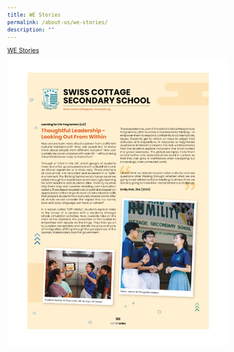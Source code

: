```yaml
---
title: WE Stories
permalink: /about-us/we-stories/
description: ""
---
```

[WE Stories ](/files/About%20us/we%20stories%20publication%202023%20v2-compressed.pdf)


![WE Stories](/images/About%20us/we%20stories_school%20webpage.jpg)